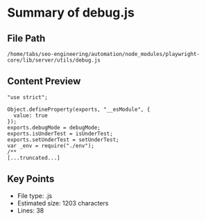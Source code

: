 # Summary of debug.js
  
## File Path
`/home/tabs/seo-engineering/automation/node_modules/playwright-core/lib/server/utils/debug.js`

## Content Preview
```
"use strict";

Object.defineProperty(exports, "__esModule", {
  value: true
});
exports.debugMode = debugMode;
exports.isUnderTest = isUnderTest;
exports.setUnderTest = setUnderTest;
var _env = require("./env");
/**
[...truncated...]
```

## Key Points
- File type: .js
- Estimated size: 1203 characters
- Lines: 38
